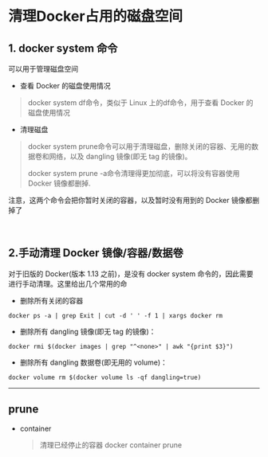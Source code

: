 # 清理Docker占用的磁盘空间

## 1. docker system 命令
可以用于管理磁盘空间 

- 查看 Docker 的磁盘使用情况
> docker system df命令，类似于 Linux 上的df命令，用于查看 Docker 的磁盘使用情况 

- 清理磁盘
> docker system prune命令可以用于清理磁盘，删除关闭的容器、无用的数据卷和网络，以及 dangling 镜像(即无 tag 的镜像)。 
> 
> docker system prune -a命令清理得更加彻底，可以将没有容器使用 Docker 镜像都删掉. 

注意，这两个命令会把你暂时关闭的容器，以及暂时没有用到的 Docker 镜像都删掉了

<br> 



## 2.手动清理 Docker 镜像/容器/数据卷
对于旧版的 Docker(版本 1.13 之前)，是没有 docker system 命令的，因此需要进行手动清理。这里给出几个常用的命


- 删除所有关闭的容器

`docker ps -a | grep Exit | cut -d ' ' -f 1 | xargs docker rm`


- 删除所有 dangling 镜像(即无 tag 的镜像)：

`docker rmi $(docker images | grep "^<none>" | awk "{print $3}")`


- 删除所有 dangling 数据卷(即无用的 volume)：

`docker volume rm $(docker volume ls -qf dangling=true)`


---

## prune 

- container 

    > 清理已经停止的容器
    docker container prune 